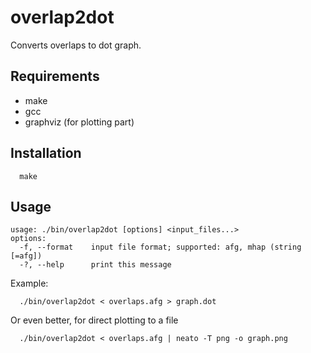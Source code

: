 # overlap2dot
Converts overlaps to dot graph.

## Requirements
- make
- gcc
- graphviz (for plotting part)

## Installation

```
  make
```

## Usage

```
usage: ./bin/overlap2dot [options] <input_files...>
options:
  -f, --format    input file format; supported: afg, mhap (string [=afg])
  -?, --help      print this message
```

Example:

```
  ./bin/overlap2dot < overlaps.afg > graph.dot
```

Or even better, for direct plotting to a file

```
  ./bin/overlap2dot < overlaps.afg | neato -T png -o graph.png
```
